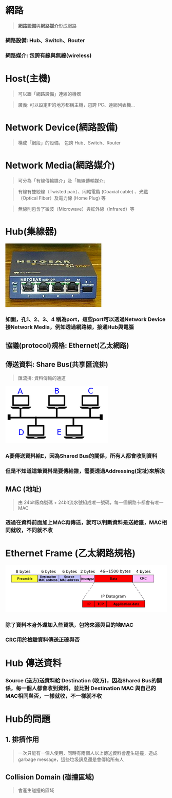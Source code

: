 # 網路
> **網路設備**與**網路媒介**形成網路
### 網路設備: Hub、Switch、Router
### 網路媒介: 包誇有線與無線(wireless)

# Host(主機)
> 可以跟「網路設備」連線的機器

> 廣義: 可以設定IP的地方都稱主機，包誇 PC、連網列表機...

# Network Device(網路設備)
> 構成「網段」的設備，
> 包誇 Hub、Switch、Router

# Network Media(網路媒介)
> 可分為「有線傳輸媒介」及「無線傳輸媒介」

> 有線有雙絞線（Twisted pair）、同軸電纜 (Coaxial cable) 、光纖（Optical Fiber）及電力線 (Home Plug) 等

> 無線則包含了微波（Microwave）與紅外線（Infrared）等

# Hub(集線器)
![Hub picture](./img/hub.jpg)
### 如圖，孔1、2、3、4 稱為port，這些port可以透過Network Device接Network Media，例如透過網路線，接通Hub與電腦

## 協議(protocol)規格: Ethernet(乙太網路)

## 傳送資料: Share Bus(共享匯流排)
> 匯流排: 資料傳輸的通道

![Shared Bus picture](./img/sharebus.jpg)
### A要傳送資料給E，因為Shared Bus的關係，所有人都會收到資料
### 但是不知道這筆資料是要傳給誰，需要透過Addressing(定址)來解決

## MAC (地址)
> 由 24bit廠商號碼 + 24bit流水號組成唯一號碼，每一個網路卡都會有唯一MAC
### 透過在資料前面加上MAC再傳送，就可以判斷資料是送給誰，MAC相同就收，不同就不收

# Ethernet Frame (乙太網路規格)
![Ethernet Frame picture](./img/ethernetFrame.jpg)
### 除了資料本身外還加入些資訊，包誇來源與目的地MAC
### CRC用於檢驗資料傳送正確與否

# Hub 傳送資料
### Source (送方)送資料給 Destination (收方)，因為Shared Bus的關係，每一個人都會收到資料，並比對 Destination MAC 與自己的 MAC相同與否，一樣就收，不一樣就不收

# Hub的問題
## 1. 排擠作用
> 一次只能有一個人使用，同時有兩個人以上傳送資料會產生碰撞，造成 garbage message，這些垃圾訊息還是會傳給所有人
## Collision Domain (碰撞區域)
> 會產生碰撞的區域